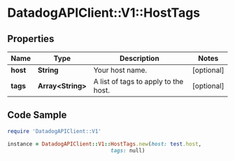 # DatadogAPIClient::V1::HostTags

## Properties

Name | Type | Description | Notes
------------ | ------------- | ------------- | -------------
**host** | **String** | Your host name. | [optional] 
**tags** | **Array&lt;String&gt;** | A list of tags to apply to the host. | [optional] 

## Code Sample

```ruby
require 'DatadogAPIClient::V1'

instance = DatadogAPIClient::V1::HostTags.new(host: test.host,
                                 tags: null)
```



